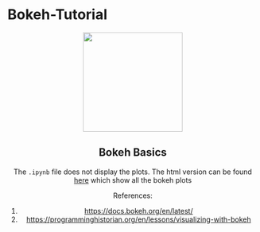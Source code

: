 # Bokeh-Tutorial
<center><img src = 'https://static.bokeh.org/branding/logos/bokeh-logo.svg' width = 200>
  

## Bokeh Basics
The `.ipynb` file does not display the plots. The html version can be found [here](https://tauseef1234.github.io/Bokeh_Basics.html) which show all the bokeh plots

References:
1. https://docs.bokeh.org/en/latest/
2. https://programminghistorian.org/en/lessons/visualizing-with-bokeh
